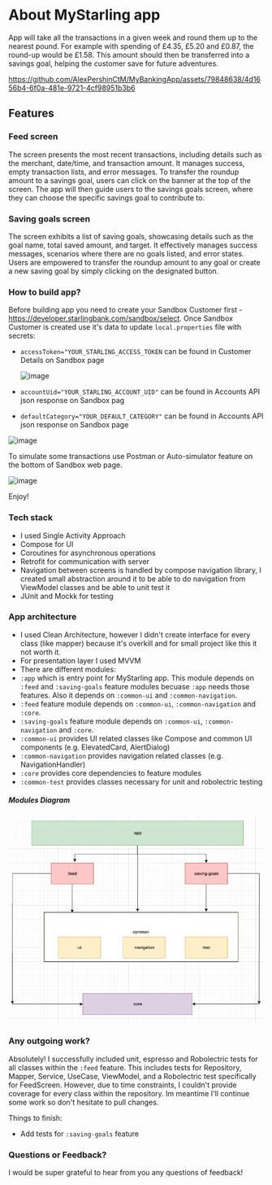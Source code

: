 # About MyStarling app
App will take all the transactions in a given week and round them up to the nearest pound. For example with spending of £4.35, £5.20 and £0.87, the round-up would be £1.58. This amount should then be transferred into a savings goal, helping the customer save for future adventures.

https://github.com/AlexPershinCtM/MyBankingApp/assets/79848638/4d1656b4-6f0a-481e-9721-4cf98951b3b6


## Features

### Feed screen
The screen presents the most recent transactions, including details such as the merchant, date/time, and transaction amount. It manages success, empty transaction lists, and error messages. To transfer the roundup amount to a savings goal, users can click on the banner at the top of the screen. The app will then guide users to the savings goals screen, where they can choose the specific savings goal to contribute to.

### Saving goals screen
The screen exhibits a list of saving goals, showcasing details such as the goal name, total saved amount, and target. It effectively manages success messages, scenarios where there are no goals listed, and error states. Users are empowered to transfer the roundup amount to any goal or create a new saving goal by simply clicking on the designated button.

### How to build app?
Before building app you need to create your Sandbox Customer first - https://developer.starlingbank.com/sandbox/select. 
Once Sandbox Customer is created use it's data to update `local.properties` file with secrets:

- `accessToken="YOUR_STARLING_ACCESS_TOKEN` can be found in Customer Details on Sandbox page

  ![image](https://github.com/AlexPershinCtM/MyBankingApp/assets/79848638/1a6d45f1-c796-4cb0-a135-92fd51223415)

- `accountUid="YOUR_STARLING_ACCOUNT_UID"` can be found in Accounts API json response on Sandbox pag
- `defaultCategory="YOUR_DEFAULT_CATEGORY"` can be found in Accounts API json response on Sandbox page

![image](https://github.com/AlexPershinCtM/MyBankingApp/assets/79848638/e4cb7e5a-445d-4abe-af6f-083844d0b209)


To simulate some transactions use Postman or Auto-simulator feature on the bottom of Sandbox web page.

![image](https://github.com/AlexPershinCtM/MyBankingApp/assets/79848638/2546956b-1453-43d5-bcfd-e3ac4d9b1947)


Enjoy!

### Tech stack
- I used Single Activity Approach
- Compose for UI
- Coroutines for asynchronous operations
- Retrofit for communication with server
- Navigation between screens is handled by compose navigation library, I created small abstraction around it to be able to do navigation from ViewModel classes and be able to unit test it
- JUnit and Mockk for testing

### App architecture
- I used Clean Architecture, however I didn't create interface for every class (like mapper) because it's overkill and for small project like this it not worth it.
- For presentation layer I used MVVM
- There are different modules:
- `:app` which is entry point for MyStarling app. This module depends on `:feed` and `:saving-goals` feature modules becuase `:app` needs those features. Also it depends on `:common-ui` and `:common-navigation`. 
- `:feed` feature module depends on `:common-ui`, `:common-navigation` and `:core`.
- `:saving-goals` feature module depends on `:common-ui`, `:common-navigation` and `:core`. 
-  `:common-ui` provides UI related classes like Compose and common UI components (e.g. ElevatedCard, AlertDialog)
-  `:common-navigation` provides navigation related classes (e.g. NavigationHandler)
-  `:core` provides core dependencies to feature modules
-  `:common-test` provides classes necessary for unit and robolectric testing

##### Modules Diagram

<img src="pictures/diagram.png" width="900">

### Any outgoing work?

Absolutely! I successfully included unit, espresso and Robolectric tests for all classes within the `:feed` feature. This includes tests for Repository, Mapper, Service, UseCase, ViewModel, and a Robolectric test specifically for FeedScreen. However, due to time constraints, I couldn't provide coverage for every class within the repository. Im meantime I'll continue some work so don't hesitate to pull changes.

Things to finish:
- Add tests for `:saving-goals` feature

### Questions or Feedback?
I would be super grateful to hear from you any questions of feedback!
